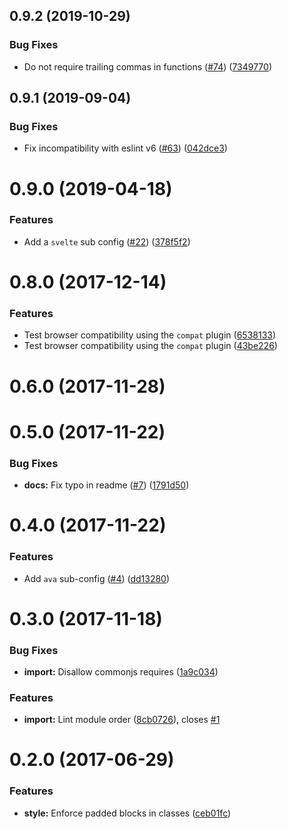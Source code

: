 <a name="0.9.2"></a>
## 0.9.2 (2019-10-29)


### Bug Fixes

* Do not require trailing commas in functions ([#74](https://github.com/ls-age/eslint-config/issues/74)) ([7349770](https://github.com/ls-age/eslint-config/commits/7349770))




<a name="0.9.1"></a>
## 0.9.1 (2019-09-04)


### Bug Fixes

* Fix incompatibility with eslint v6 ([#63](https://github.com/ls-age/eslint-config/issues/63)) ([042dce3](https://github.com/ls-age/eslint-config/commits/042dce3))




<a name="0.9.0"></a>
# 0.9.0 (2019-04-18)


### Features

* Add a `svelte` sub config ([#22](https://github.com/ls-age/eslint-config/issues/22)) ([378f5f2](https://github.com/ls-age/eslint-config/commits/378f5f2))




<a name="0.8.0"></a>
# 0.8.0 (2017-12-14)


### Features

* Test browser compatibility using the `compat` plugin ([6538133](https://github.com/ls-age/eslint-config/commits/6538133))
* Test browser compatibility using the `compat` plugin ([43be226](https://github.com/ls-age/eslint-config/commits/43be226))




<a name="0.6.0"></a>
# 0.6.0 (2017-11-28)




<a name="0.5.0"></a>
# 0.5.0 (2017-11-22)


### Bug Fixes

* **docs:** Fix typo in readme ([#7](https://github.com/ls-age/eslint-config/issues/7)) ([1791d50](https://github.com/ls-age/eslint-config/commits/1791d50))




<a name="0.4.0"></a>
# 0.4.0 (2017-11-22)


### Features

* Add `ava` sub-config ([#4](https://github.com/ls-age/eslint-config/issues/4)) ([dd13280](https://github.com/ls-age/eslint-config/commits/dd13280))




<a name="0.3.0"></a>
# 0.3.0 (2017-11-18)


### Bug Fixes

* **import:** Disallow commonjs requires ([1a9c034](https://github.com/ls-age/eslint-config/commits/1a9c034))


### Features

* **import:** Lint module order ([8cb0726](https://github.com/ls-age/eslint-config/commits/8cb0726)), closes [#1](https://github.com/ls-age/eslint-config/issues/1)




<a name="0.2.0"></a>
# 0.2.0 (2017-06-29)


### Features

* **style:** Enforce padded blocks in classes ([ceb01fc](https://github.com/ls-age/eslint-config/commits/ceb01fc))



